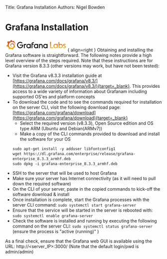 Title: Grafana Installation
Authors: Nigel Bowden

# Grafana Installation
![grafana_logo](images/grafana_logo.png){ align=right }
Obtaining and installing the Grafana software is straightforward. The following notes provide a high level overview of the steps required. Note that these instructions are for Grafana version 8.3.3 (other versions may work, but have not been tested):  


- Visit the Grafana v8.3.3 installation guide at [https://grafana.com/docs/grafana/v8.3/](https://grafana.com/docs/grafana/v8.3/){target=_blank}. This provides access to a wide variety of information about Grafanam including supported OS'es and platform concepts
- To download the code and to see the commands required for installation on the server CLI, visit the following download page: [https://grafana.com/grafana/download](https://grafana.com/grafana/download){target=_blank}
    - Select the required version (v8.3.3), Open Source edition and OS type ARM (Ubuntu and Debian(ARMv7))
    - Make a copy of the CLI commands provided to download and install the software for your OS
    ```
    sudo apt-get install -y adduser libfontconfig1
    wget https://dl.grafana.com/enterprise/release/grafana-enterprise_8.3.3_armhf.deb
    sudo dpkg -i grafana-enterprise_8.3.3_armhf.deb
    ```
- SSH to the server that will be used to host Grafana
- Make sure your server has Internet connectivity (as it will need to pull down the required software)
- On the CLI of your server, paste in the copied commands to kick-off the software download & install
- Once installation is complete, start the Grafana processes with the server CLI command: `sudo systemctl start grafana-server`
- Ensure that the service will be started in the server is rebooted with: `sudo systemctl enable grafana-server`
- Check the software is installed and running by executing the following command on the server CLI: `sudo systemctl status grafana-server` (ensure the process is "active (running)" )

As a final check, ensure that the Grafana web GUI is available using the URL: http://&lt;server_IP&gt;:3000/ (Note that the default login/pwd is admin/admin)

